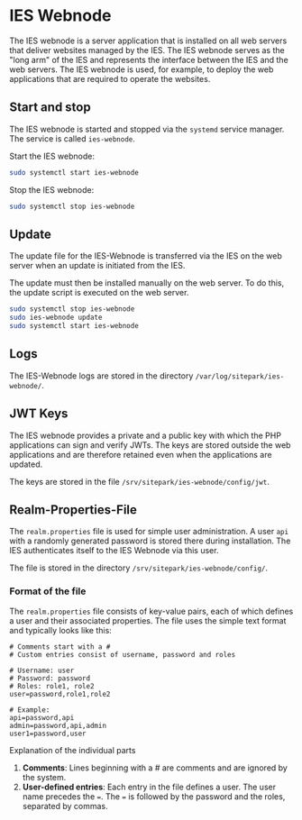 # IES Webnode

The IES webnode is a server application that is installed on all web servers that deliver websites managed by the IES. The IES webnode serves as the "long arm" of the IES and represents the interface between the IES and the web servers. The IES webnode is used, for example, to deploy the web applications that are required to operate the websites.

## Start and stop

The IES webnode is started and stopped via the `systemd` service manager. The service is called `ies-webnode`.

Start the IES webnode:

```sh
sudo systemctl start ies-webnode
```

Stop the IES webnode:

```sh
sudo systemctl stop ies-webnode
```

## Update

The update file for the IES-Webnode is transferred via the IES on the web server when an update is initiated from the IES.

The update must then be installed manually on the web server. To do this, the update script is executed on the web server.

```sh
sudo systemctl stop ies-webnode
sudo ies-webnode update
sudo systemctl start ies-webnode
```

## Logs

The IES-Webnode logs are stored in the directory `/var/log/sitepark/ies-webnode/`.

## JWT Keys

The IES webnode provides a private and a public key with which the PHP applications can sign and verify JWTs. The keys are stored outside the web applications and are therefore retained even when the applications are updated.

The keys are stored in the file `/srv/sitepark/ies-webnode/config/jwt`.

## Realm-Properties-File

The `realm.properties` file is used for simple user administration. A user `api` with a randomly generated password is stored there during installation. The IES authenticates itself to the IES Webnode via this user.

The file is stored in the directory `/srv/sitepark/ies-webnode/config/`.

### Format of the file

The `realm.properties` file consists of key-value pairs, each of which defines a user and their associated properties. The file uses the simple text format and typically looks like this:

```properties
# Comments start with a #
# Custom entries consist of username, password and roles

# Username: user
# Password: password
# Roles: role1, role2
user=password,role1,role2

# Example:
api=password,api
admin=password,api,admin
user1=password,user
```

Explanation of the individual parts

1. **Comments**: Lines beginning with a # are comments and are ignored by the system.
2. **User-defined entries**: Each entry in the file defines a user.
   The user name precedes the `=`. The `=` is followed by the password and the roles, separated by commas.
